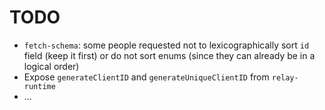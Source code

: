 # TODO

- `fetch-schema`: some people requested not to lexicographically sort `id` field (keep it first) or do not sort enums (since they can already be in a logical order)
- Expose `generateClientID` and `generateUniqueClientID` from `relay-runtime`
- ...
